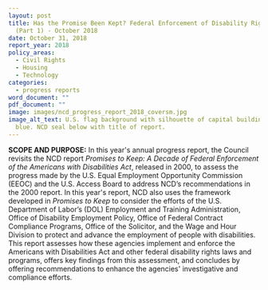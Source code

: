 ```yaml
---
layout: post
title: Has the Promise Been Kept? Federal Enforcement of Disability Rights Laws
  (Part 1) - October 2018
date: October 31, 2018
report_year: 2018
policy_areas:
  - Civil Rights
  - Housing
  - Technology
categories:
  - progress reports
word_document: ""
pdf_document: ""
image: images/ncd_progress_report_2018_coversm.jpg
image_alt_text: U.S. flag background with silhouette of capital buildings in
  blue. NCD seal below with title of report.
---
```

**SCOPE AND PURPOSE:** In this year's annual progress report, the Council revisits the NCD report *Promises to Keep: A Decade of Federal Enforcement of the Americans with Disabilities Act*, released in 2000, to assess the progress made by the U.S. Equal Employment Opportunity Commission (EEOC) and the U.S. Access Board to address NCD’s recommendations in the 2000 report. In this year's report, NCD also uses the framework developed in *Promises to Keep* to consider the efforts of the U.S. Department of Labor’s (DOL) Employment and Training Administration, Office of Disability Employment Policy, Office of Federal Contract Compliance Programs, Office of the Solicitor, and the Wage and Hour Division to protect and advance the employment of people with disabilities. This report assesses how these agencies implement and enforce the Americans with Disabilities Act and other federal disability rights laws and programs, offers key findings from this assessment, and concludes by offering recommendations to enhance the agencies' investigative and compliance efforts.